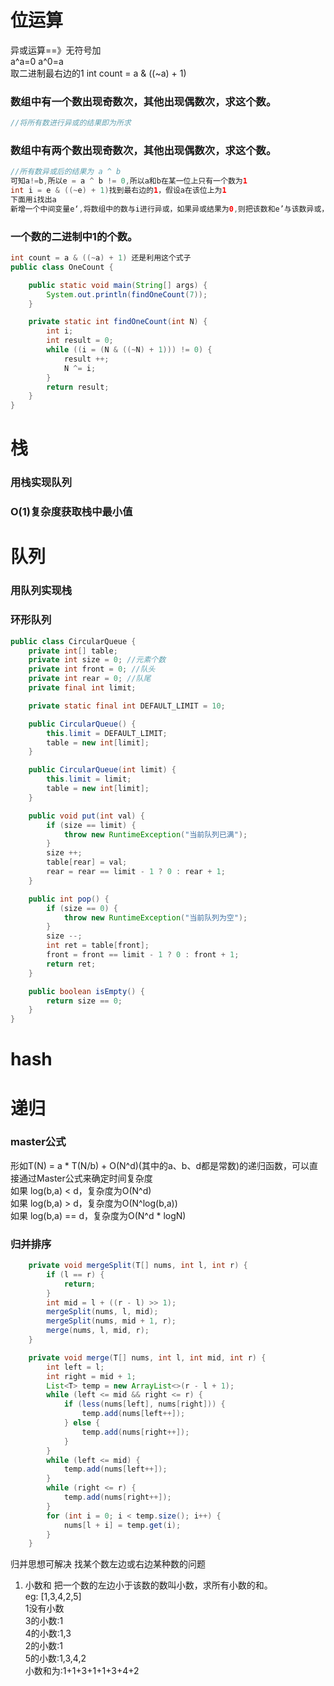 # 位运算

异或运算==》无符号加  
a^a=0    a^0=a  
取二进制最右边的1  int count = a & ((~a) + 1) <br/>


### 数组中有一个数出现奇数次，其他出现偶数次，求这个数。
```java
//将所有数进行异或的结果即为所求
```
### 数组中有两个数出现奇数次，其他出现偶数次，求这个数。
```java
//所有数异或后的结果为 a ^ b
可知a!=b,所以e = a ^ b != 0,所以a和b在某一位上只有一个数为1
int i = e & ((~e) + 1)找到最右边的1，假设a在该位上为1
下面用i找出a
新增一个中间变量e‘,将数组中的数与i进行异或，如果异或结果为0,则把该数和e’与该数异或，因为除了a之外，其他这个位上为1的数的个数是偶数个，异或完后都会抵消，最后e‘=a,则b=a ^ a ^ b = e ^ a = e ^ e’
```
### 一个数的二进制中1的个数。
```java
int count = a & ((~a) + 1) 还是利用这个式子
public class OneCount {

    public static void main(String[] args) {
        System.out.println(findOneCount(7));
    }

    private static int findOneCount(int N) {
        int i;
        int result = 0;
        while ((i = (N & ((~N) + 1))) != 0) {
            result ++;
            N ^= i;
        }
        return result;
    }
}
```
# 栈
### 用栈实现队列
### O(1)复杂度获取栈中最小值
# 队列
### 用队列实现栈
### 环形队列
```java
public class CircularQueue {
    private int[] table;
    private int size = 0; //元素个数
    private int front = 0; //队头
    private int rear = 0; //队尾
    private final int limit;

    private static final int DEFAULT_LIMIT = 10;

    public CircularQueue() {
        this.limit = DEFAULT_LIMIT;
        table = new int[limit];
    }

    public CircularQueue(int limit) {
        this.limit = limit;
        table = new int[limit];
    }

    public void put(int val) {
        if (size == limit) {
            throw new RuntimeException("当前队列已满");
        }
        size ++;
        table[rear] = val;
        rear = rear == limit - 1 ? 0 : rear + 1;
    }

    public int pop() {
        if (size == 0) {
            throw new RuntimeException("当前队列为空");
        }
        size --;
        int ret = table[front];
        front = front == limit - 1 ? 0 : front + 1;
        return ret;
    }

    public boolean isEmpty() {
        return size == 0;
    }
}
```

# hash
# 递归
### master公式
形如T(N) = a * T(N/b) + O(N^d)(其中的a、b、d都是常数)的递归函数，可以直接通过Master公式来确定时间复杂度<br />
如果 log(b,a) < d，复杂度为O(N^d)<br />
如果 log(b,a) > d，复杂度为O(N^log(b,a))<br />
如果 log(b,a) == d，复杂度为O(N^d * logN)<br />

### 归并排序
```java
    private void mergeSplit(T[] nums, int l, int r) {
        if (l == r) {
            return;
        }
        int mid = l + ((r - l) >> 1);
        mergeSplit(nums, l, mid);
        mergeSplit(nums, mid + 1, r);
        merge(nums, l, mid, r);
    }

    private void merge(T[] nums, int l, int mid, int r) {
        int left = l;
        int right = mid + 1;
        List<T> temp = new ArrayList<>(r - l + 1);
        while (left <= mid && right <= r) {
            if (less(nums[left], nums[right])) {
                temp.add(nums[left++]);
            } else {
                temp.add(nums[right++]);
            }
        }
        while (left <= mid) {
            temp.add(nums[left++]);
        }
        while (right <= r) {
            temp.add(nums[right++]);
        }
        for (int i = 0; i < temp.size(); i++) {
            nums[l + i] = temp.get(i);
        }
    }
```
归并思想可解决 找某个数左边或右边某种数的问题
1. 小数和
把一个数的左边小于该数的数叫小数，求所有小数的和。<br />
eg: [1,3,4,2,5]<br />
1没有小数<br />
3的小数:1<br />
4的小数:1,3<br />
2的小数:1<br />
5的小数:1,3,4,2<br />
小数和为:1+1+3+1+1+3+4+2
